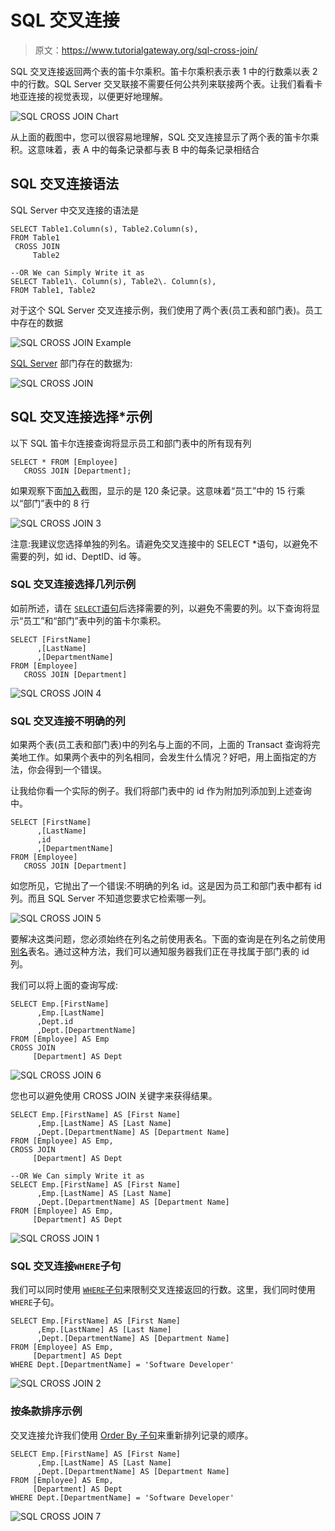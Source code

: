 # SQL 交叉连接

> 原文：<https://www.tutorialgateway.org/sql-cross-join/>

SQL 交叉连接返回两个表的笛卡尔乘积。笛卡尔乘积表示表 1 中的行数乘以表 2 中的行数。SQL Server 交叉联接不需要任何公共列来联接两个表。让我们看看卡地亚连接的视觉表现，以便更好地理解。

![SQL CROSS JOIN Chart](img/b99b3433b9cf3e16517be489a88b01d2.png)

从上面的截图中，您可以很容易地理解，SQL 交叉连接显示了两个表的笛卡尔乘积。这意味着，表 A 中的每条记录都与表 B 中的每条记录相结合

## SQL 交叉连接语法

SQL Server 中交叉连接的语法是

```
SELECT Table1.Column(s), Table2.Column(s),
FROM Table1
 CROSS JOIN
     Table2 

--OR We can Simply Write it as
SELECT Table1\. Column(s), Table2\. Column(s),
FROM Table1, Table2 
```

对于这个 SQL Server 交叉连接示例，我们使用了两个表(员工表和部门表)。员工中存在的数据

![SQL CROSS JOIN Example](img/0818dbcbb8a8dbe7dd9cff0fa2bed373.png)

[SQL Server](https://www.tutorialgateway.org/sql/) 部门存在的数据为:

![SQL CROSS JOIN](img/aff47d2ce5cff6a22067a68da5303b1c.png)

## SQL 交叉连接选择*示例

以下 SQL 笛卡尔连接查询将显示员工和部门表中的所有现有列

```
SELECT * FROM [Employee]
   CROSS JOIN [Department];
```

如果观察下面[加入](https://www.tutorialgateway.org/sql-joins/)截图，显示的是 120 条记录。这意味着“员工”中的 15 行乘以“部门”表中的 8 行

![SQL CROSS JOIN 3](img/7b5e882d8023ac9ad9d20520de42a1bf.png)

注意:我建议您选择单独的列名。请避免交叉连接中的 SELECT *语句，以避免不需要的列，如 id、DeptID、id 等。

### SQL 交叉连接选择几列示例

如前所述，请在 [`SELECT`语句](https://www.tutorialgateway.org/sql-select-statement/)后选择需要的列，以避免不需要的列。以下查询将显示“员工”和“部门”表中列的笛卡尔乘积。

```
SELECT [FirstName]
      ,[LastName]
      ,[DepartmentName]
FROM [Employee]
   CROSS JOIN [Department]
```

![SQL CROSS JOIN 4](img/701f485edf2ece6987b0dc6f039e1193.png)

### SQL 交叉连接不明确的列

如果两个表(员工表和部门表)中的列名与上面的不同，上面的 Transact 查询将完美地工作。如果两个表中的列名相同，会发生什么情况？好吧，用上面指定的方法，你会得到一个错误。

让我给你看一个实际的例子。我们将部门表中的 id 作为附加列添加到上述查询中。

```
SELECT [FirstName]
      ,[LastName]
      ,id
      ,[DepartmentName]
FROM [Employee]
   CROSS JOIN [Department]
```

如您所见，它抛出了一个错误:不明确的列名 id。这是因为员工和部门表中都有 id 列。而且 SQL Server 不知道您要求它检索哪一列。

![SQL CROSS JOIN 5](img/a2441446ec025c68f8d0529fe5dee202.png)

要解决这类问题，您必须始终在列名之前使用表名。下面的查询是在列名之前使用[别名](https://www.tutorialgateway.org/sql-alias/)表名。通过这种方法，我们可以通知服务器我们正在寻找属于部门表的 id 列。

我们可以将上面的查询写成:

```
SELECT Emp.[FirstName]
      ,Emp.[LastName]
      ,Dept.id
      ,Dept.[DepartmentName]
FROM [Employee] AS Emp
CROSS JOIN
     [Department] AS Dept
```

![SQL CROSS JOIN 6](img/727786959c4834781dfc03d5efde596d.png)

您也可以避免使用 CROSS JOIN 关键字来获得结果。

```
SELECT Emp.[FirstName] AS [First Name]
      ,Emp.[LastName] AS [Last Name]
      ,Dept.[DepartmentName] AS [Department Name]
FROM [Employee] AS Emp,
CROSS JOIN
     [Department] AS Dept

--OR We Can simply Write it as
SELECT Emp.[FirstName] AS [First Name]
      ,Emp.[LastName] AS [Last Name]
      ,Dept.[DepartmentName] AS [Department Name]
FROM [Employee] AS Emp,
     [Department] AS Dept
```

![SQL CROSS JOIN 1](img/40e959859a418710d7bbd91258e020f1.png)

### SQL 交叉连接`WHERE`子句

我们可以同时使用 [`WHERE`子句](https://www.tutorialgateway.org/sql-where-clause/)来限制交叉连接返回的行数。这里，我们同时使用`WHERE`子句。

```
SELECT Emp.[FirstName] AS [First Name]
      ,Emp.[LastName] AS [Last Name]
      ,Dept.[DepartmentName] AS [Department Name]
FROM [Employee] AS Emp,
     [Department] AS Dept
WHERE Dept.[DepartmentName] = 'Software Developer'
```

![SQL CROSS JOIN 2](img/8886aee04569d1b3f6b342f6642b48d7.png)

### 按条款排序示例

交叉连接允许我们使用 [Order By 子句](https://www.tutorialgateway.org/sql-order-by-clause/)来重新排列记录的顺序。

```
SELECT Emp.[FirstName] AS [First Name]
      ,Emp.[LastName] AS [Last Name]
      ,Dept.[DepartmentName] AS [Department Name]
FROM [Employee] AS Emp,
     [Department] AS Dept
WHERE Dept.[DepartmentName] = 'Software Developer'
```

![SQL CROSS JOIN 7](img/e3c540e8e3fc6e844527c427e87fca07.png)